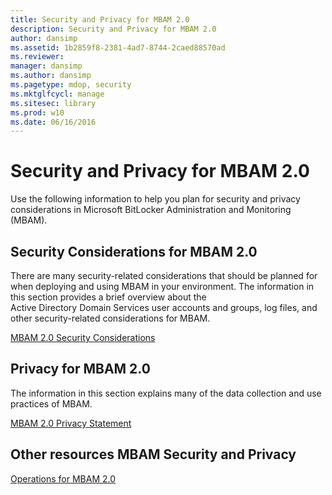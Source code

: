 ```yaml
---
title: Security and Privacy for MBAM 2.0
description: Security and Privacy for MBAM 2.0
author: dansimp
ms.assetid: 1b2859f8-2381-4ad7-8744-2caed88570ad
ms.reviewer: 
manager: dansimp
ms.author: dansimp
ms.pagetype: mdop, security
ms.mktglfcycl: manage
ms.sitesec: library
ms.prod: w10
ms.date: 06/16/2016
---
```



# Security and Privacy for MBAM 2.0


Use the following information to help you plan for security and privacy considerations in Microsoft BitLocker Administration and Monitoring (MBAM).

## Security Considerations for MBAM 2.0


There are many security-related considerations that should be planned for when deploying and using MBAM in your environment. The information in this section provides a brief overview about the Active Directory Domain Services user accounts and groups, log files, and other security-related considerations for MBAM.

[MBAM 2.0 Security Considerations](mbam-20-security-considerations-mbam-2.md)

## Privacy for MBAM 2.0


The information in this section explains many of the data collection and use practices of MBAM.

[MBAM 2.0 Privacy Statement](mbam-20-privacy-statement-mbam-2.md)

## Other resources MBAM Security and Privacy


[Operations for MBAM 2.0](operations-for-mbam-20-mbam-2.md)

 

 





